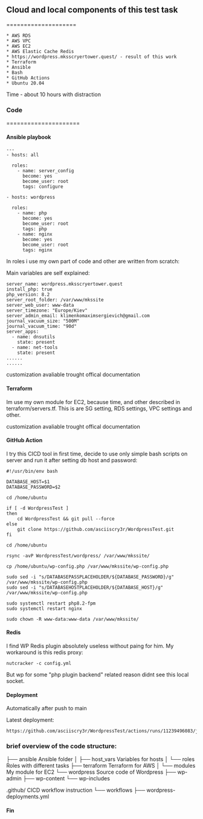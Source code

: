 ## Cloud and local components of this test task 
====================

    * AWS RDS
    * AWS VPC
    * AWS EC2
    * AWS Elastic Cache Redis
    * https://wordpress.mksscryertower.quest/ - result of this work 
    * Terraform
    * Ansible
    * Bash
    * GitHub Actions
    * Ubuntu 20.04

Time - about 10 hours with distraction

### Code
=====================

#### Ansible playbook

```
---
- hosts: all

  roles:
    - name: server_config
      become: yes
      become_user: root
      tags: configure

- hosts: wordpress

  roles:
    - name: php
      become: yes
      become_user: root
      tags: php
    - name: nginx
      become: yes
      become_user: root
      tags: nginx

```
In roles i use my own part of code and other are written from scratch:

Main variables are self explained:
```
server_name: wordpress.mksscryertower.quest
install_php: true
php_version: 8.2
server_root_folder: /var/www/mkssite
server_web_user: www-data
server_timezone: "Europe/Kiev"
server_admin_email: klimenkomaximsergievich@gmail.com
journal_vacuum_size: "500M"
journal_vacuum_time: "90d"
server_apps:
  - name: dnsutils
    state: present
  - name: net-tools
    state: present
......
......
```
customization avaliable trought offical documentation

#### Terraform

Im use my own module for EC2, because time, and other described in terraform/servers.tf. This is are SG setting, RDS settings, VPC settings and other.

customization avaliable trought offical documentation

#### GitHub Action

I try this CICD tool in first time, decide to use only simple bash scripts on server and run it after setting db host and password:

```
#!/usr/bin/env bash

DATABASE_HOST=$1
DATABASE_PASSWORD=$2

cd /home/ubuntu

if [ -d WordpressTest ]
then
	cd WordpressTest && git pull --force
else
	git clone https://github.com/asciiscry3r/WordpressTest.git
fi

cd /home/ubuntu

rsync -avP WordpressTest/wordpress/ /var/www/mkssite/

cp /home/ubuntu/wp-config.php /var/www/mkssite/wp-config.php

sudo sed -i "s/DATABASEPASSPLACEHOLDER/${DATABASE_PASSWORD}/g" /var/www/mkssite/wp-config.php
sudo sed -i "s/DATABASEHOSTPLACEHOLDER/${DATABASE_HOST}/g" /var/www/mkssite/wp-config.php

sudo systemctl restart php8.2-fpm
sudo systemctl restart nginx

sudo chown -R www-data:www-data /var/www/mkssite/

```

#### Redis

I find WP Redis plugin absolutely useless without paing for him. My workaround is this redis proxy:

```
nutcracker -c config.yml

```

But wp for some "php plugin backend" related reason didnt see this local socket.

#### Deployment

Automatically after push to main

Latest deployment:
```
https://github.com/asciiscry3r/WordpressTest/actions/runs/11239496083/job/31246674228
```
### brief overview of the code structure:

├── ansible   Ansible folder
│   ├── host_vars   Variables for hosts
│   └── roles   Roles with different tasks
├── terraform   Terraform for AWS
│   └── modules   My module for EC2 
└── wordpress   Source code of Wordpress
    ├── wp-admin
    ├── wp-content
    └── wp-includes

.github/   CICD workflow instruction
└── workflows 
    ├── wordpress-deployments.yml

#### Fin